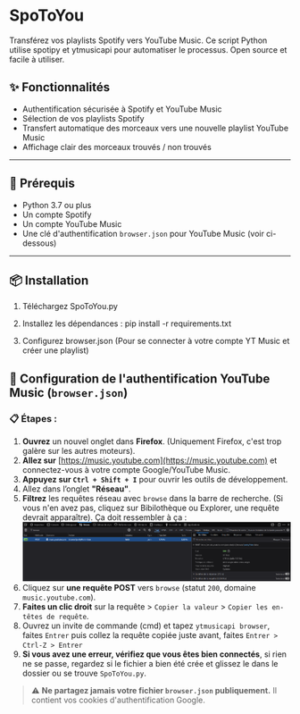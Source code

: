# SpoToYou

Transférez vos playlists Spotify vers YouTube Music. Ce script Python utilise spotipy et ytmusicapi pour automatiser le processus. Open source et facile à utiliser.

## ✨ Fonctionnalités

- Authentification sécurisée à Spotify et YouTube Music
- Sélection de vos playlists Spotify
- Transfert automatique des morceaux vers une nouvelle playlist YouTube Music
- Affichage clair des morceaux trouvés / non trouvés

---

## 🔧 Prérequis

- Python 3.7 ou plus
- Un compte Spotify
- Un compte YouTube Music
- Une clé d'authentification `browser.json` pour YouTube Music (voir ci-dessous)

---

## 📦 Installation

1. Téléchargez SpoToYou.py

2. Installez les dépendances : pip install -r requirements.txt

3. Configurez browser.json (Pour se connecter à votre compte YT Music et créer une playlist)

## 🔐 Configuration de l'authentification YouTube Music (`browser.json`)

### 📋 Étapes :

1. **Ouvrez** un nouvel onglet dans **Firefox**. (Uniquement Firefox, c'est trop galère sur les autres moteurs).
2. **Allez sur** [https://music.youtube.com](https://music.youtube.com) et connectez-vous à votre compte Google/YouTube Music.
3. **Appuyez sur `Ctrl + Shift + I`** pour ouvrir les outils de développement.
4. Allez dans l’onglet **"Réseau"**.
5. **Filtrez** les requêtes réseau avec `browse` dans la barre de recherche. (Si vous n'en avez pas, cliquez sur Bibilothèque ou Explorer, une requête devrait apparaître).
Ça doit ressembler à ça : ![Aperçu](demo.png)
6. Cliquez sur **une requête POST** vers `browse` (statut `200`, domaine `music.youtube.com`).
7. **Faites un clic droit** sur la requête > `Copier la valeur` > `Copier les en-têtes de requête`.
8. Ouvrez un invite de commande (cmd) et tapez `ytmusicapi browser`, faites `Entrer` puis collez la requête copiée juste avant, faites `Entrer > Ctrl-Z > Entrer`
9. **Si vous avez une erreur, vérifiez que vous êtes bien connectés**, si rien ne se passe, regardez si le fichier a bien été crée et glissez le dans le dossier ou se trouve `SpoToYou.py`.

> ⚠️ **Ne partagez jamais votre fichier `browser.json` publiquement.** Il contient vos cookies d'authentification Google.

